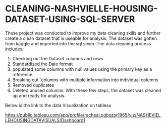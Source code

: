 # CLEANING-NASHVIELLE-HOUSING-DATASET-USING-SQL-SERVER
These project was conducted to improve my data cleaning skills and further create  a clean dataset that is useable for analysis.
The dataset was gotten from kaggle and imported into the sql sever.
The data cleaning process includes;
 1. Checking out the Dataset columns and rows
 2. Standardized the Date format
 3. populated some columns with null values using the primary key as a reference.
 4. Breaking out `columns with multiple information into individual columns
 5. Removed duplicates
 6. Deleted unused columns.
With these few steps, the dataset was cleaned up and ready for analysis. 


Below is the link to the data Visualization on tableau

https://public.tableau.com/app/profile/racheal.ogbozor1965/viz/NASHEVIELLEHOUSINGDATAVISUALS/Dashboard1
